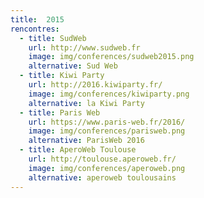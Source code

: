 ```yaml
---
title:  2015
rencontres:
  - title: SudWeb
    url: http://www.sudweb.fr
    image: img/conferences/sudweb2015.png
    alternative: Sud Web
  - title: Kiwi Party
    url: http://2016.kiwiparty.fr/
    image: img/conferences/kiwiparty.png
    alternative: la Kiwi Party
  - title: Paris Web
    url: https://www.paris-web.fr/2016/
    image: img/conferences/parisweb.png
    alternative: ParisWeb 2016
  - title: AperoWeb Toulouse
    url: http://toulouse.aperoweb.fr/
    image: img/conferences/aperoweb.png
    alternative: aperoweb toulousains
---
```

